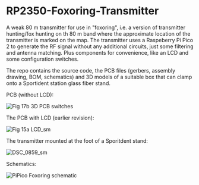 # RP2350-Foxoring-Transmitter
A weak 80 m transmitter for use in "foxoring", i.e. a version of transmitter hunting/fox hunting on th 80 m band where the approximate location of the transmitter is marked on the map. The transmitter uses a Raspeberry Pi Pico 2 to generate the RF signal without any additional circuits, just some filtering and antenna matching. Plus components for convenience, like an LCD and some configuration switches.

The repo contains the source code, the PCB files (gerbers, assembly drawing, BOM, schematics) and 3D models of a suitable box that can clamp onto a Sportident station glass fiber stand.

PCB (without LCD):

![Fig 17b 3D PCB switches](https://github.com/user-attachments/assets/9d82ab2d-b529-43cd-9ac4-fc49f754d514)

The PCB with LCD (earlier revision):

![Fig 15a LCD_sm](https://github.com/user-attachments/assets/7b22539b-96d0-4b47-b3f3-ced71eb2e023)

The transmitter mounted at the foot of a Sporitdent stand:

![DSC_0859_sm](https://github.com/user-attachments/assets/86b480d4-5155-4a47-b4ae-fe523be919c1)

Schematics:

![PiPico Foxoring schematic](https://github.com/user-attachments/assets/bcdc3f61-76f7-461d-beb8-5d6dbd3e982a)


